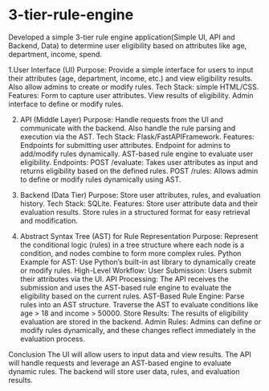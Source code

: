 # 3-tier-rule-engine
Developed a simple 3-tier rule engine application(Simple UI, API and Backend, Data) to determine user eligibility based on attributes like age, department, income, spend.


1.User Interface (UI)
Purpose: Provide a simple interface for users to input their attributes (age, department, income, etc.) and view eligibility results. Also allow admins to create or modify rules.
Tech Stack: simple HTML/CSS.
Features:
Form to capture user attributes.
View results of eligibility.
Admin interface to define or modify rules.

2. API (Middle Layer)
Purpose: Handle requests from the UI and communicate with the backend. Also handle the rule parsing and execution via the AST.
Tech Stack: Flask/FastAPIFramework.
Features:
Endpoints for submitting user attributes.
Endpoint for admins to add/modify rules dynamically.
AST-based rule engine to evaluate user eligibility.
Endpoints:
POST /evaluate: Takes user attributes as input and returns eligibility based on the defined rules.
POST /rules: Allows admin to define or modify rules dynamically using AST.

3. Backend (Data Tier)
Purpose: Store user attributes, rules, and evaluation history.
Tech Stack: SQLite.
Features:
Store user attribute data and their evaluation results.
Store rules in a structured format for easy retrieval and modification.

5. Abstract Syntax Tree (AST) for Rule Representation
Purpose: Represent the conditional logic (rules) in a tree structure where each node is a condition, and nodes combine to form more complex rules.
Python Example for AST:
Use Python’s built-in ast library to dynamically create or modify rules.
High-Level Workflow:
User Submission: Users submit their attributes via the UI.
API Processing: The API receives the submission and uses the AST-based rule engine to evaluate the eligibility based on the current rules.
AST-Based Rule Engine:
Parse rules into an AST structure.
Traverse the AST to evaluate conditions like age > 18 and income > 50000.
Store Results: The results of eligibility evaluation are stored in the backend.
Admin Rules: Admins can define or modify rules dynamically, and these changes reflect immediately in the evaluation process.

Conclusion
The UI will allow users to input data and view results.
The API will handle requests and leverage an AST-based engine to evaluate dynamic rules.
The backend will store user data, rules, and evaluation results.
